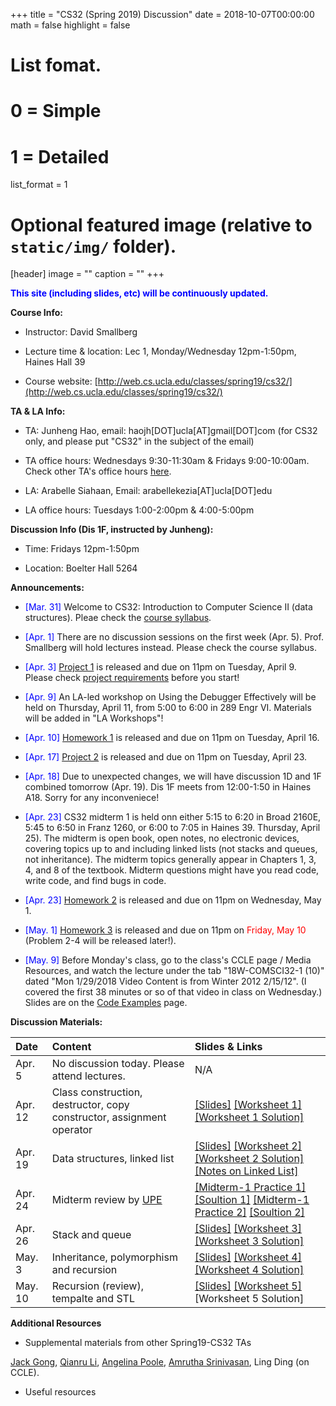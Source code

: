 +++
title = "CS32 (Spring 2019) Discussion"
date = 2018-10-07T00:00:00
math = false
highlight = false

# List fomat.
#   0 = Simple
#   1 = Detailed
list_format = 1

# Optional featured image (relative to `static/img/` folder).
[header]
image = ""
caption = ""
+++

<span style="color:blue"> **This site (including slides, etc) will be continuously updated.** </span>

**Course Info:**

* Instructor: David Smallberg

* Lecture time & location: Lec 1, Monday/Wednesday 12pm-1:50pm, Haines Hall 39

* Course website: [http://web.cs.ucla.edu/classes/spring19/cs32/](http://web.cs.ucla.edu/classes/spring19/cs32/)

**TA & LA Info:**

* TA: Junheng Hao, email: haojh[DOT]ucla[AT]gmail[DOT]com (for CS32 only, and please put "CS32" in the subject of the email)

* TA office hours: Wednesdays 9:30-11:30am & Fridays 9:00-10:00am. Check other TA's office hours [here](http://web.cs.ucla.edu/classes/spring19/cs32/officehours.html).

* LA: Arabelle Siahaan, Email: arabellekezia[AT]ucla[DOT]edu

* LA office hours: Tuesdays 1:00-2:00pm & 4:00-5:00pm

**Discussion Info (Dis 1F, instructed by Junheng):**

* Time: Fridays 12pm-1:50pm

* Location: Boelter Hall 5264

**Announcements:**

* <span style="color:blue">\[Mar. 31\]</span> Welcome to CS32: Introduction to Computer Science II (data structures). Pleae check the [course syllabus](http://web.cs.ucla.edu/classes/spring19/cs32/syllabus.html).

* <span style="color:blue">\[Apr. 1\]</span> There are no discussion sessions on the first week (Apr. 5). Prof. Smallberg will hold lectures instead. Please check the course syllabus. 

* <span style="color:blue">\[Apr. 3\]</span> [Project 1](http://web.cs.ucla.edu/classes/spring19/cs32/Projects/1/spec.html) is released and due on 11pm on Tuesday, April 9. Please check [project requirements](http://web.cs.ucla.edu/classes/spring19/cs32/requirements.html) before you start!

* <span style="color:blue">\[Apr. 9\]</span> An LA-led workshop on Using the Debugger Effectively will be held on Thursday, April 11, from 5:00 to 6:00 in 289 Engr VI. Materials will be added in "LA Workshops"!

* <span style="color:blue">\[Apr. 10\]</span> [Homework 1](http://web.cs.ucla.edu/classes/spring19/cs32/Homeworks/1/spec.html) is released and due on 11pm on Tuesday, April 16. 

* <span style="color:blue">\[Apr. 17\]</span> [Project 2](http://web.cs.ucla.edu/classes/spring19/cs32/Projects/2/spec.html) is released and due on 11pm on Tuesday, April 23.

* <span style="color:blue">\[Apr. 18\]</span> Due to unexpected changes, we will have discussion 1D and 1F combined tomorrow (Apr. 19). Dis 1F meets from 12:00-1:50 in Haines A18. Sorry for any inconveniece!

* <span style="color:blue">\[Apr. 23\]</span>  CS32 midterm 1 is held onn either 5:15 to 6:20 in Broad 2160E, 5:45 to 6:50 in Franz 1260, or 6:00 to 7:05 in Haines 39. Thursday, April 25). The midterm is open book, open notes, no electronic devices, covering topics up to and including linked lists (not stacks and queues, not inheritance). The midterm topics generally appear in Chapters 1, 3, 4, and 8 of the textbook. Midterm questions might have you read code, write code, and find bugs in code.

* <span style="color:blue">\[Apr. 23\]</span> [Homework 2](http://web.cs.ucla.edu/classes/spring19/cs32/Homeworks/2/spec.html) is released and due on 11pm on Wednesday, May 1.

* <span style="color:blue">\[May. 1\]</span> [Homework 3](http://web.cs.ucla.edu/classes/spring19/cs32/Homeworks/3/spec.html) is released and due on 11pm on <span style="color:red">Friday, May 10</span> (Problem 2-4 will be released later!).

* <span style="color:blue">\[May. 9\]</span> Before Monday's class, go to the class's CCLE page / Media Resources, and watch the lecture under the tab "18W-COMSCI32-1 (10)" dated "Mon 1/29/2018 Video Content is from Winter 2012 2/15/12". (I covered the first 38 minutes or so of that video in class on Wednesday.) Slides are on the [Code Examples](http://web.cs.ucla.edu/classes/spring19/cs32/Codeexamples/index.html) page.


**Discussion Materials:**

|  Date  |                        Content                      |          Slides & Links            |
|:-------|:----------------------------------------------------|:-----------------------------------|
| Apr. 5 |   No discussion today. Please attend lectures.  |  N/A |
| Apr. 12|   Class construction, destructor, copy constructor, assignment operator  |  [\[Slides\]](https://www.haojunheng.com/files/cs32-s19/CS32S19_dis_week02.pdf) [\[Worksheet 1\]](https://www.haojunheng.com/files/cs32-s19/WS1.pdf) [\[Worksheet 1 Solution\]](https://www.haojunheng.com/files/cs32-s19/WS1-Sol.pdf) |
| Apr. 19|   Data structures, linked list | [\[Slides\]](https://www.haojunheng.com/files/cs32-s19/CS32S19_dis_week03.pdf) [\[Worksheet 2\]](https://www.haojunheng.com/files/cs32-s19/WS2.pdf) [\[Worksheet 2 Solution\]](https://www.haojunheng.com/files/cs32-s19/WS2-Sol.pdf) [\[Notes on Linked List\]](http://web.cs.ucla.edu/classes/spring19/cs32/Codeexamples/SupplementLinkedLists.pdf)|
| Apr. 24| Midterm review by [UPE](https://www.facebook.com/events/1292788257545646/) | [\[Midterm-1 Practice 1\]](http://web.cs.ucla.edu/classes/spring19/cs32/Sampleproblems/ChangMidterm1Practice.pdf) [\[Soultion 1\]](http://web.cs.ucla.edu/classes/spring19/cs32/Sampleproblems/ChangMidterm1PracticeSolution.pdf) [\[Midterm-1 Practice 2\]](http://web.cs.ucla.edu/classes/spring19/cs32/Sampleproblems/ChoiMidterm1Practice.pdf) [\[Soultion 2\]](http://web.cs.ucla.edu/classes/spring19/cs32/Sampleproblems/ChoiMidterm1PracticeSolution.pdf)|
| Apr. 26| Stack and queue | [\[Slides\]](https://www.haojunheng.com/files/cs32-s19/CS32S19_dis_week04.pdf) [\[Worksheet 3\]](https://www.haojunheng.com/files/cs32-s19/WS3.pdf) [\[Worksheet 3 Solution\]](https://www.haojunheng.com/files/cs32-s19/WS3-Sol.pdf) |
| May. 3 | Inheritance, polymorphism and recursion | [\[Slides\]](https://www.haojunheng.com/files/cs32-s19/CS32S19_dis_week05.pdf) [\[Worksheet 4\]](https://www.haojunheng.com/files/cs32-s19/WS4.pdf) [\[Worksheet 4 Solution\]](https://www.haojunheng.com/files/cs32-s19/WS4-Sol.pdf)|
| May. 10 | Recursion (review), tempalte and STL | [\[Slides\]](https://www.haojunheng.com/files/cs32-s19/CS32S19_dis_week06.pdf) [\[Worksheet 5\]](https://www.haojunheng.com/files/cs32-s19/WS5.pdf)  \[Worksheet 5 Solution\] |

**Additional Resources**

* Supplemental materials from other Spring19-CS32 TAs

[Jack Gong](https://drive.google.com/drive/folders/1go-0dpkObg4redjC-D6SbbqQgee_gU02), [Qianru Li](https://drive.google.com/drive/folders/1x_u9cWO7vhzQXs4oLAzwMjocDXUC11LB), [Angelina Poole](https://sites.google.com/g.ucla.edu/angelinapoole/cs-32-discussion-1j-spring-2019), [Amrutha Srinivasan](https://drive.google.com/open?id=11s9VK-NEQE7hMmDRzh-oBcipIralnEeb), Ling Ding (on CCLE).

* Useful resources


